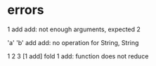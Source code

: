 # errors

1 add
add: not enough arguments, expected 2

'a' 'b' add
add: no operation for String, String

1 2 3 [1 add] fold
1 add: function does not reduce
